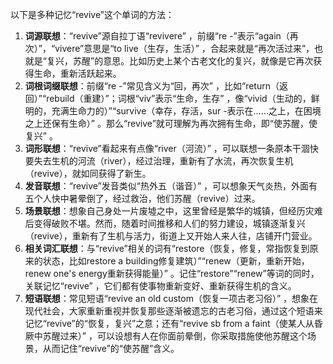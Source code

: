 以下是多种记忆“revive”这个单词的方法：
1. **词源联想**：“revive”源自拉丁语“revivere” ，前缀“re -”表示“again（再次）”，“vivere”意思是“to live（生存，生活）” ，合起来就是“再次活过来”，也就是“复兴，苏醒”的意思。比如历史上某个古老文化的复兴，就像是它再次获得生命，重新活跃起来。 
2. **词根词缀联想**：前缀“re -”常见含义为“回，再次” ，比如“return（返回）”“rebuild（重建）”；词根“viv”表示“生命，生存” ，像“vivid（生动的，鲜明的，充满生命力的）”“survive（幸存，存活，sur -表示在……之上，在困境之上还保有生命）” 。那么“revive”就可理解为再次拥有生命，即“使苏醒，使复兴” 。 
3. **词形联想**：“revive”看起来有点像“river（河流）” ，可以联想一条原本干涸快要失去生机的河流（river），经过治理，重新有了水流，再次恢复生机（revive），就如同获得了新生。 
4. **发音联想**：“revive”发音类似“热外五（谐音）” ，可以想象天气炎热，外面有五个人快中暑晕倒了，经过救治，他们苏醒（revive）过来。 
5. **场景联想**：想象自己身处一片废墟之中，这里曾经是繁华的城镇，但经历灾难后变得破败不堪。然而，随着时间推移和人们的努力建设，城镇逐渐复兴（revive），重新有了生机与活力，街道上又开始人来人往，店铺开门营业。 
6. **相关词汇联想**：与“revive”相关的词有“restore（恢复，修复，常指恢复到原来的状态，比如restore a building修复建筑）”“renew（更新，重新开始，renew one's energy重新获得能量）” 。记住“restore”“renew”等词的同时，关联记忆“revive” ，它们都有使事物重新变好、重新获得生机的含义。 
7. **短语联想**：常见短语“revive an old custom（恢复一项古老习俗）” ，想象在现代社会，大家重新重视并恢复那些逐渐被遗忘的古老习俗，通过这个短语来记忆“revive”的“恢复，复兴”之意；还有“revive sb from a faint（使某人从昏厥中苏醒过来）” ，可以设想有人在你面前晕倒，你采取措施使他苏醒这个场景，从而记住“revive”的“使苏醒”含义。 